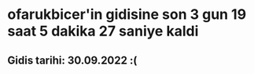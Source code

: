 # ofarukbicer'in gidisine son 3 gun 19 saat 5 dakika 27 saniye kaldi

## Gidis tarihi: 30.09.2022 :(
